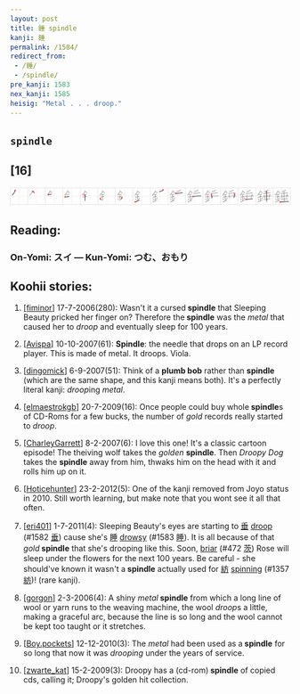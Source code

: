 ```yaml
---
layout: post
title: 錘 spindle
kanji: 錘
permalink: /1584/
redirect_from:
 - /錘/
 - /spindle/
pre_kanji: 1583
nex_kanji: 1585
heisig: "Metal . . . droop."
---
```


## `spindle`

## [16]

<div class="stroke"><img src="../images/E98C98.png" /></div>

## Reading:

### On-Yomi: スイ &mdash; Kun-Yomi: つむ、おもり

## Koohii stories:

1) [<a href="http://kanji.koohii.com/profile/fiminor">fiminor</a>] 17-7-2006(280): Wasn&#039;t it a cursed<strong> spindle</strong> that Sleeping Beauty pricked her finger on? Therefore the<strong> spindle</strong> was the <em>metal</em> that caused her to <em>droop</em> and eventually sleep for 100 years. 

2) [<a href="http://kanji.koohii.com/profile/Avispa">Avispa</a>] 10-10-2007(61): <strong>Spindle</strong>: the needle that drops on an LP record player. This is made of metal. It droops. Viola. 

3) [<a href="http://kanji.koohii.com/profile/dingomick">dingomick</a>] 6-9-2007(51): Think of a <strong>plumb bob</strong> rather than <strong>spindle</strong> (which are the same shape, and this kanji means both). It&#039;s a perfectly literal kanji: <em>droop</em>ing <em>metal</em>. 

4) [<a href="http://kanji.koohii.com/profile/elmaestrokgb">elmaestrokgb</a>] 20-7-2009(16): Once people could buy whole<strong> spindle</strong>s of CD-Roms for a few bucks, the number of <em>gold</em> records really started to <em>droop</em>. 

5) [<a href="http://kanji.koohii.com/profile/CharleyGarrett">CharleyGarrett</a>] 8-2-2007(6): I love this one! It&#039;s a classic cartoon episode! The theiving wolf takes the <em>golden</em> <strong>spindle</strong>. Then <em>Droopy Dog</em> takes the <strong>spindle</strong> away from him, thwaks him on the head with it and rolls him up on it. 

6) [<a href="http://kanji.koohii.com/profile/Hoticehunter">Hoticehunter</a>] 23-2-2012(5): One of the kanji removed from Joyo status in 2010. Still worth learning, but make note that you wont see it all that often. 

7) [<a href="http://kanji.koohii.com/profile/eri401">eri401</a>] 1-7-2011(4): Sleeping Beauty&#039;s eyes are starting to   <a href="http://jisho.org/kanji/details/垂">垂</a>   <a href="../1582">droop</a> <span class="index">(#1582 <a href="http://jisho.org/kanji/details/垂">垂</a>)</span> cause she&#039;s   <a href="http://jisho.org/kanji/details/睡">睡</a>  <a href="../1583">drowsy</a> <span class="index">(#1583 <a href="http://jisho.org/kanji/details/睡">睡</a>)</span>. It is all because of that <em>gold</em><strong> spindle</strong> that she&#039;s drooping like this. Soon, <a href="../472">briar</a> <span class="index">(#472 <a href="http://jisho.org/kanji/details/茨">茨</a>)</span> Rose will sleep under the flowers for the next 100 years. Be careful - she should&#039;ve known it wasn&#039;t a<strong> spindle</strong> actually used for   <a href="http://jisho.org/kanji/details/紡">紡</a>   <a href="../1357">spinning</a> <span class="index">(#1357 <a href="http://jisho.org/kanji/details/紡">紡</a>)</span>! (rare kanji). 

8) [<a href="http://kanji.koohii.com/profile/gorgon">gorgon</a>] 2-3-2006(4): A shiny <em>metal</em><strong> spindle</strong> from which a long line of wool or yarn runs to the weaving machine, the wool <em>droop</em>s a little, making a graceful arc, because the line is so long and the wool cannot be kept too taught or it stretches. 

9) [<a href="http://kanji.koohii.com/profile/Boy.pockets">Boy.pockets</a>] 12-12-2010(3): The<em> metal</em> had been used as a<strong> spindle</strong> for so long that now it was <em>drooping</em> under the years of service. 

10) [<a href="http://kanji.koohii.com/profile/zwarte_kat">zwarte_kat</a>] 15-2-2009(3): Droopy has a (cd-rom)<strong> spindle</strong> of copied cds, calling it; Droopy&#039;s golden hit collection. 
